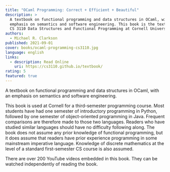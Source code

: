 ```yaml
---
title: "OCaml Programming: Correct + Efficient + Beautiful"
description: >
  A textbook on functional programming and data structures in OCaml, with an
  emphasis on semantics and software engineering. This book is the textbook for
  CS 3110 Data Structures and Functional Programming at Cornell University.
authors:
  - Michael R. Clarkson
published: 2021-09-01
cover: books/ocaml-programming-cs3110.jpg
language: english
links:
  - description: Read Online
    uri: https://cs3110.github.io/textbook/
rating: 5
featured: true
---
```


A textbook on functional programming and data structures in OCaml, with an
emphasis on semantics and software engineering.

This book is used at Cornell for a third-semester programming course. Most
students have had one semester of introductory programming in Python, followed
by one semester of object-oriented programming in Java. Frequent comparisons
are therefore made to those two languages. Readers who have studied similar
languages should have no difficulty following along. The book does not assume
any prior knowledge of functional programming, but it does assume that readers
have prior experience programming in some mainstream imperative language.
Knowledge of discrete mathematics at the level of a standard first-semester CS
course is also assumed.

There are over 200 YouTube videos embedded in this book. They can be watched
independently of reading the book.
